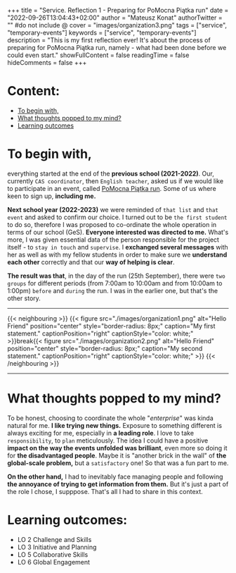 +++
title = "Service. Reflection 1 - Preparing for PoMocna Piątka run"
date = "2022-09-26T13:04:43+02:00"
author = "Mateusz Konat"
authorTwitter = "" #do not include @
cover = "images/organization3.png"
tags = ["service", "temporary-events"]
keywords = ["service", "temporary-events"]
description = "This is my first reflection ever! It's about the process of preparing for PoMocna Piątka run, namely - what had been done before we could even start."
showFullContent = false
readingTime = false
hideComments = false
+++

# Content:
- [To begin with,](#to-begin-with)
- [What thoughts popped to my mind?](#what-thoughts-popped-to-my-mind)
- [Learning outcomes](#learning-outcomes)

# To begin with,
everything started at the end of the **previous school (2021-2022)**. Our, currently `CAS coordinator`, then `English teacher`, asked us if we would like to participate in an event, called [PoMocna Piątka run](https://www.facebook.com/PoMocnaPiatkaPoznan/). Some of us where keen to sign up, **including me.** 

**Next school year (2022-2023)** we were reminded of `that list` and `that event` and asked to confirm our choice. I turned out to be `the first student` to do so, therefore I was proposed to co-ordinate the whole operation in terms of our school (GeS). **Everyone interested was directed to me.** What's more, I was given essential data of the person responsible for the project itself - to `stay in touch` and `supervise`. I **exchanged several messages** with her as well as with my fellow students in order to make sure we **understand each other** correctly and that our **way of helping is clear**. 

**The result was that**, in the day of the run (25th September), there were `two groups` for different periods (from 7:00am to 10:00am and from 10:00am to 1:00pm) `before` and `during` the run. I was in the earlier one, but that's the other story.

***
{{< neighbouring >}}
{{< figure src="./images/organization1.png" alt="Hello Friend" position="center" style="border-radius: 8px;" caption="My first statement." captionPosition="right" captionStyle="color: white;" >}}break{{< figure src="./images/organization2.png" alt="Hello Friend" position="center" style="border-radius: 8px;" caption="My second statement." captionPosition="right" captionStyle="color: white;" >}}
{{< /neighbouring >}}
***

# What thoughts popped to my mind?
To be honest, choosing to coordinate the whole "_enterprise_" was kinda natural for me. **I like trying new things.** Exposure to something different is always exciting for me, especially in **a leading role**. I love to take `responsibility`, to `plan` meticulously. The idea I could have a positive **impact on the way the events unfolded was brilliant**, even more so doing it for **the disadvantaged people**. Maybe it is "another brick in the wall" of **the global-scale problem,** but a `satisfactory` one! So that was a fun part to me. 

**On the other hand,** I had to inevitably face managing people and following **the annoyance of trying to get information from them.** But it's just a part of the role I chose, I supppose. That's all I had to share in this context.

# Learning outcomes:
- LO 2 Challenge and Skills
- LO 3 Initiative and Planning
- LO 5 Collaborative Skills
- LO 6 Global Engagement

